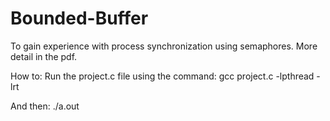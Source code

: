 # Bounded-Buffer

To gain experience with process synchronization using semaphores. More detail in the pdf.


How to:
Run the project.c file using the command: 
gcc project.c -lpthread -lrt

And then: ./a.out

